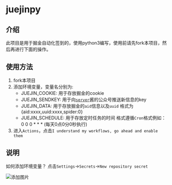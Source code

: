 # juejinpy

## 介绍
此项目是用于掘金自动化签到的，使用python3编写，使用前请先fork本项目，然后再进行下面的操作。

## 使用方法
1. fork本项目
2. 添加环境变量，变量名分别为:
    - JUEJIN_COOKIE: 用于存放掘金的cookie
    - JUEJIN_SENDKEY: 用于向[`server`](https://sct.ftqq.com/sendkey)酱的公众号推送新信息的key
    - JUEJIN_DATA: 用于存放掘金的`aid`信息以及`uuid` 格式为 {aid:xxxx,uuid:xxxx,spider:0}
    - JUEJIN_SCHEDULE: 用于存放定时任务的时间 格式遵循`Cron`格式例如： 0 0 0 * * * (每天0点0分0秒执行)
3. 进入`Actions`，点击`I understand my workflows, go ahead and enable them`



## 说明
如何添加环境变量？
点击`Settings`->`Secrets`->`New repository secret`  


![添加图片](https://img.yoke0104.com/thumbnails/9cebbde0f9aab443854f9b83bc8e28e9.png)
